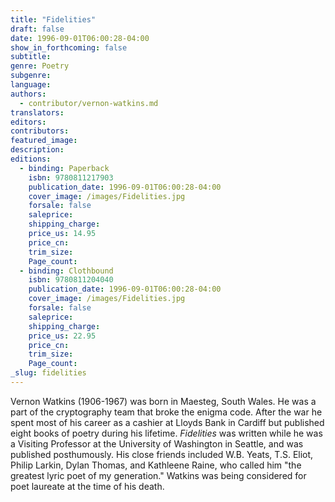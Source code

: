 ```yaml
---
title: "Fidelities"
draft: false
date: 1996-09-01T06:00:28-04:00
show_in_forthcoming: false
subtitle:
genre: Poetry
subgenre:
language:
authors:
  - contributor/vernon-watkins.md
translators:
editors:
contributors:
featured_image:
description:
editions:
  - binding: Paperback
    isbn: 9780811217903
    publication_date: 1996-09-01T06:00:28-04:00
    cover_image: /images/Fidelities.jpg
    forsale: false
    saleprice:
    shipping_charge:
    price_us: 14.95
    price_cn:
    trim_size:
    Page_count:
  - binding: Clothbound
    isbn: 9780811204040
    publication_date: 1996-09-01T06:00:28-04:00
    cover_image: /images/Fidelities.jpg
    forsale: false
    saleprice:
    shipping_charge:
    price_us: 22.95
    price_cn:
    trim_size:
    Page_count:
_slug: fidelities
---
```


Vernon Watkins (1906-1967) was born in Maesteg, South Wales. He was a part of the cryptography team that broke the enigma code. After the war he spent most of his career as a cashier at Lloyds Bank in Cardiff but published eight books of poetry during his lifetime. _Fidelities_ was written while he was a Visiting Professor at the University of Washington in Seattle, and was published posthumously. His close friends included W.B. Yeats, T.S. Eliot, Philip Larkin, Dylan Thomas, and Kathleene Raine, who called him "the greatest lyric poet of my generation." Watkins was being considered for poet laureate at the time of his death.

